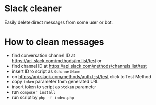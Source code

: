 # Slack cleaner

Easily delete direct messages from some user or bot.

# How to clean messages

- find conversation channel ID at https://api.slack.com/methods/im.list/test or 
- find channel ID at https://api.slack.com/methods/channels.list/test
- insert ID to script as `$channelName`
- on https://api.slack.com/methods/auth.test/test click to Test Method
- copy `token` parameter from generated URL
- insert token to script as `$token` parameter
- run `composer install`
- run script by `php -f index.php`